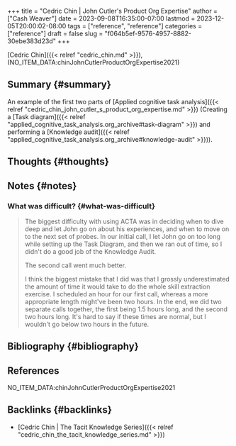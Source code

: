 +++
title = "Cedric Chin | John Cutler's Product Org Expertise"
author = ["Cash Weaver"]
date = 2023-09-08T16:35:00-07:00
lastmod = 2023-12-05T20:00:02-08:00
tags = ["reference", "reference"]
categories = ["reference"]
draft = false
slug = "f064b5ef-9576-4957-8882-30ebe383d23d"
+++

[Cedric Chin]({{< relref "cedric_chin.md" >}}), (NO_ITEM_DATA:chinJohnCutlerProductOrgExpertise2021)


## Summary {#summary}

An example of the first two parts of [Applied cognitive task analysis]({{< relref "cedric_chin_john_cutler_s_product_org_expertise.md" >}}) (Creating a [Task diagram]({{< relref "applied_cognitive_task_analysis.org_archive#task-diagram" >}}) and performing a [Knowledge audit]({{< relref "applied_cognitive_task_analysis.org_archive#knowledge-audit" >}})).


## Thoughts {#thoughts}


## Notes {#notes}


### What was difficult? {#what-was-difficult}

> The biggest difficulty with using ACTA was in deciding when to dive deep and let John go on about his experiences, and when to move on to the next set of probes. In our initial call, I let John go on too long while setting up the Task Diagram, and then we ran out of time, so I didn't do a good job of the Knowledge Audit.
>
> The second call went much better.
>
> I think the biggest mistake that I did was that I grossly underestimated the amount of time it would take to do the whole skill extraction exercise. I scheduled an hour for our first call, whereas a more appropriate length might've been two hours. In the end, we did two separate calls together, the first being 1.5 hours long, and the second two hours long. It's hard to say if these times are normal, but I wouldn't go below two hours in the future.


## Bibliography {#bibliography}

## References

<style>.csl-entry{text-indent: -1.5em; margin-left: 1.5em;}</style><div class="csl-bib-body">
  <div class="csl-entry">NO_ITEM_DATA:chinJohnCutlerProductOrgExpertise2021</div>
</div>


## Backlinks {#backlinks}

-   [Cedric Chin | The Tacit Knowledge Series]({{< relref "cedric_chin_the_tacit_knowledge_series.md" >}})

